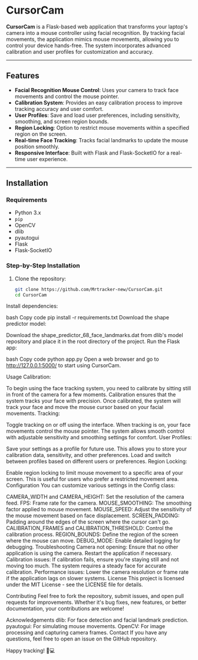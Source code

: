 # CursorCam

**CursorCam** is a Flask-based web application that transforms your laptop's camera into a mouse controller using facial recognition. By tracking facial movements, the application mimics mouse movements, allowing you to control your device hands-free. The system incorporates advanced calibration and user profiles for customization and accuracy.

---

## Features

- **Facial Recognition Mouse Control**: Uses your camera to track face movements and control the mouse pointer.
- **Calibration System**: Provides an easy calibration process to improve tracking accuracy and user comfort.
- **User Profiles**: Save and load user preferences, including sensitivity, smoothing, and screen region bounds.
- **Region Locking**: Option to restrict mouse movements within a specified region on the screen.
- **Real-time Face Tracking**: Tracks facial landmarks to update the mouse position smoothly.
- **Responsive Interface**: Built with Flask and Flask-SocketIO for a real-time user experience.

---

## Installation

### Requirements

- Python 3.x
- `pip`
- OpenCV
- dlib
- pyautogui
- Flask
- Flask-SocketIO

### Step-by-Step Installation

1. Clone the repository:

   ```bash
   git clone https://github.com/Mrtracker-new/CursorCam.git
   cd CursorCam
Install dependencies:

bash
Copy code
pip install -r requirements.txt
Download the shape predictor model:

Download the shape_predictor_68_face_landmarks.dat from dlib's model repository and place it in the root directory of the project.
Run the Flask app:

bash
Copy code
python app.py
Open a web browser and go to http://127.0.0.1:5000/ to start using CursorCam.

Usage
Calibration:

To begin using the face tracking system, you need to calibrate by sitting still in front of the camera for a few moments. Calibration ensures that the system tracks your face with precision.
Once calibrated, the system will track your face and move the mouse cursor based on your facial movements.
Tracking:

Toggle tracking on or off using the interface. When tracking is on, your face movements control the mouse pointer.
The system allows smooth control with adjustable sensitivity and smoothing settings for comfort.
User Profiles:

Save your settings as a profile for future use. This allows you to store your calibration data, sensitivity, and other preferences.
Load and switch between profiles based on different users or preferences.
Region Locking:

Enable region locking to limit mouse movement to a specific area of your screen. This is useful for users who prefer a restricted movement area.
Configuration
You can customize various settings in the Config class:

CAMERA_WIDTH and CAMERA_HEIGHT: Set the resolution of the camera feed.
FPS: Frame rate for the camera.
MOUSE_SMOOTHING: The smoothing factor applied to mouse movement.
MOUSE_SPEED: Adjust the sensitivity of the mouse movement based on face displacement.
SCREEN_PADDING: Padding around the edges of the screen where the cursor can't go.
CALIBRATION_FRAMES and CALIBRATION_THRESHOLD: Control the calibration process.
REGION_BOUNDS: Define the region of the screen where the mouse can move.
DEBUG_MODE: Enable detailed logging for debugging.
Troubleshooting
Camera not opening: Ensure that no other application is using the camera. Restart the application if necessary.
Calibration issues: If calibration fails, ensure you're staying still and not moving too much. The system requires a steady face for accurate calibration.
Performance issues: Lower the camera resolution or frame rate if the application lags on slower systems.
License
This project is licensed under the MIT License - see the LICENSE file for details.

Contributing
Feel free to fork the repository, submit issues, and open pull requests for improvements. Whether it's bug fixes, new features, or better documentation, your contributions are welcome!

Acknowledgements
dlib: For face detection and facial landmark prediction.
pyautogui: For simulating mouse movements.
OpenCV: For image processing and capturing camera frames.
Contact
If you have any questions, feel free to open an issue on the GitHub repository.

Happy tracking! 👀💻
